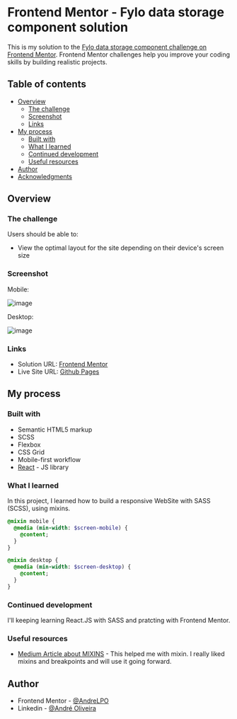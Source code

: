 # Frontend Mentor - Fylo data storage component solution

This is my solution to the [Fylo data storage component challenge on Frontend Mentor](https://www.frontendmentor.io/challenges/fylo-data-storage-component-1dZPRbV5n). Frontend Mentor challenges help you improve your coding skills by building realistic projects.

## Table of contents

- [Overview](#overview)
  - [The challenge](#the-challenge)
  - [Screenshot](#screenshot)
  - [Links](#links)
- [My process](#my-process)
  - [Built with](#built-with)
  - [What I learned](#what-i-learned)
  - [Continued development](#continued-development)
  - [Useful resources](#useful-resources)
- [Author](#author)
- [Acknowledgments](#acknowledgments)

## Overview

### The challenge

Users should be able to:

- View the optimal layout for the site depending on their device's screen size

### Screenshot

Mobile:

![image](https://user-images.githubusercontent.com/69281348/150615127-ae5439af-53b9-43ae-8e11-f55bcb30266a.png)

Desktop:

![image](https://user-images.githubusercontent.com/69281348/150615145-9c14cc14-3245-4ac2-bcdd-a71b1c317dcf.png)

### Links

- Solution URL: [Frontend Mentor](https://www.frontendmentor.io/solutions/responsive-page-using-sass-mixins-ibjCqFnmV)
- Live Site URL: [Github Pages](https://andrelpo.github.io/fylo/)

## My process

### Built with

- Semantic HTML5 markup
- SCSS
- Flexbox
- CSS Grid
- Mobile-first workflow
- [React](https://reactjs.org/) - JS library

### What I learned

In this project, I learned how to build a responsive WebSite with SASS (SCSS), using mixins.

```sass
@mixin mobile {
  @media (min-width: $screen-mobile) {
    @content;
  }
}

@mixin desktop {
  @media (min-width: $screen-desktop) {
    @content;
  }
}
```

### Continued development

I'll keeping learning React.JS with SASS and pratcting with Frontend Mentor.

### Useful resources

- [Medium Article about MIXINS](https://medium.com/codeartisan/breakpoints-and-media-queries-in-scss-46e8f551e2f2) - This helped me with mixin. I really liked mixins and breakpoints and will use it going forward.

## Author

- Frontend Mentor - [@AndreLPO](https://www.frontendmentor.io/profile/AndreLPO)
- Linkedin - [@André Oliveira](https://www.linkedin.com/in/andr%C3%A9-luiz-pereira-de-oliveira-a6919a1a4/)
